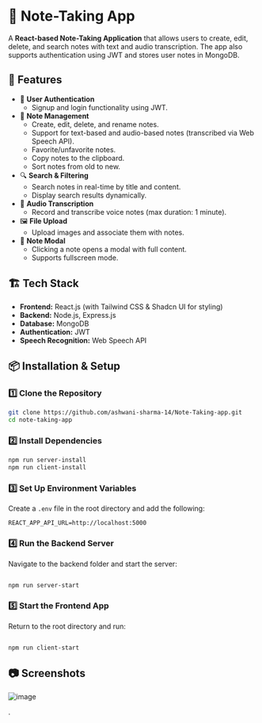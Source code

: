 # 📝 Note-Taking App

A **React-based Note-Taking Application** that allows users to create, edit, delete, and search notes with text and audio transcription. The app also supports authentication using JWT and stores user notes in MongoDB.

## 🚀 Features

- 🔐 **User Authentication**
  - Signup and login functionality using JWT.
- 📝 **Note Management**
  - Create, edit, delete, and rename notes.
  - Support for text-based and audio-based notes (transcribed via Web Speech API).
  - Favorite/unfavorite notes.
  - Copy notes to the clipboard.
  - Sort notes from old to new.
- 🔍 **Search & Filtering**
  - Search notes in real-time by title and content.
  - Display search results dynamically.
- 🎤 **Audio Transcription**
  - Record and transcribe voice notes (max duration: 1 minute).
- 🖼️ **File Upload**
  - Upload images and associate them with notes.
- 📌 **Note Modal**
  - Clicking a note opens a modal with full content.
  - Supports fullscreen mode.

## 🏗️ Tech Stack

- **Frontend:** React.js (with Tailwind CSS & Shadcn UI for styling)
- **Backend:** Node.js, Express.js
- **Database:** MongoDB
- **Authentication:** JWT
- **Speech Recognition:** Web Speech API

## 📦 Installation & Setup

### 1️⃣ Clone the Repository

```sh
git clone https://github.com/ashwani-sharma-14/Note-Taking-app.git
cd note-taking-app
```

### 2️⃣ Install Dependencies

```sh
npm run server-install
npm run client-install
```

### 3️⃣ Set Up Environment Variables

Create a `.env` file in the root directory and add the following:

```
REACT_APP_API_URL=http://localhost:5000
```

### 4️⃣ Run the Backend Server

Navigate to the backend folder and start the server:

```sh

npm run server-start
```

### 5️⃣ Start the Frontend App

Return to the root directory and run:

```sh

npm run client-start
```

## 📷 Screenshots

![image](https://github.com/user-attachments/assets/2b7cc2dd-b530-4414-b78c-847cbbb9ec06)

.
